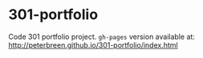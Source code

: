 # 301-portfolio
Code 301 portfolio project.
`gh-pages` version available at: http://peterbreen.github.io/301-portfolio/index.html
